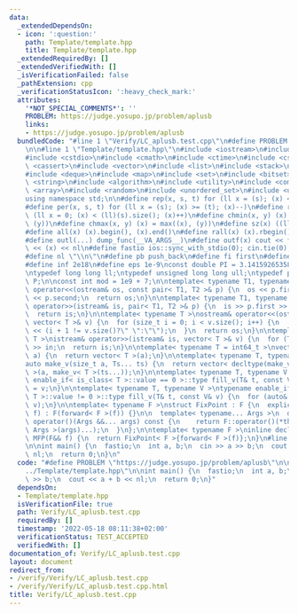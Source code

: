 ```yaml
---
data:
  _extendedDependsOn:
  - icon: ':question:'
    path: Template/template.hpp
    title: Template/template.hpp
  _extendedRequiredBy: []
  _extendedVerifiedWith: []
  _isVerificationFailed: false
  _pathExtension: cpp
  _verificationStatusIcon: ':heavy_check_mark:'
  attributes:
    '*NOT_SPECIAL_COMMENTS*': ''
    PROBLEM: https://judge.yosupo.jp/problem/aplusb
    links:
    - https://judge.yosupo.jp/problem/aplusb
  bundledCode: "#line 1 \"Verify/LC_aplusb.test.cpp\"\n#define PROBLEM \"https://judge.yosupo.jp/problem/aplusb\"\
    \n\n#line 1 \"Template/template.hpp\"\n#include <iostream>\n#include <iomanip>\n\
    #include <cstdio>\n#include <cmath>\n#include <ctime>\n#include <cstdlib>\n#include\
    \ <cassert>\n#include <vector>\n#include <list>\n#include <stack>\n#include <queue>\n\
    #include <deque>\n#include <map>\n#include <set>\n#include <bitset>\n#include\
    \ <string>\n#include <algorithm>\n#include <utility>\n#include <complex>\n#include\
    \ <array>\n#include <random>\n#include <unordered_set>\n#include <unordered_map>\n\
    using namespace std;\n\n#define rep(x, s, t) for (ll x = (s); (x) <= (t); (x)++)\n\
    #define per(x, s, t) for (ll x = (s); (x) >= (t); (x)--)\n#define reps(x, s) for\
    \ (ll x = 0; (x) < (ll)(s).size(); (x)++)\n#define chmin(x, y) (x) = min((x),\
    \ (y))\n#define chmax(x, y) (x) = max((x), (y))\n#define sz(x) ((ll)(x).size())\n\
    #define all(x) (x).begin(), (x).end()\n#define rall(x) (x).rbegin(), (x).rend()\n\
    #define outl(...) dump_func(__VA_ARGS__)\n#define outf(x) cout << fixed << setprecision(16)\
    \ << (x) << nl\n#define fastio ios::sync_with_stdio(0); cin.tie(0); cout.tie(0)\n\
    #define nl \"\\n\"\n#define pb push_back\n#define fi first\n#define se second\n\
    #define inf 2e18\n#define eps 1e-9\nconst double PI = 3.1415926535897932384626433;\n\
    \ntypedef long long ll;\ntypedef unsigned long long ull;\ntypedef pair<ll, ll>\
    \ P;\n\nconst int mod = 1e9 + 7;\n\ntemplate< typename T1, typename T2 >\nostream&\
    \ operator<<(ostream& os, const pair< T1, T2 >& p) {\n  os << p.first << \" \"\
    \ << p.second;\n  return os;\n}\n\ntemplate< typename T1, typename T2 >\nistream&\
    \ operator>>(istream& is, pair< T1, T2 >& p) {\n  is >> p.first >> p.second;\n\
    \  return is;\n}\n\ntemplate< typename T >\nostream& operator<<(ostream& os, const\
    \ vector< T >& v) {\n  for (size_t i = 0; i < v.size(); i++) {\n    os << v[i]\
    \ << (i + 1 != v.size()?\" \":\"\");\n  }\n  return os;\n}\n\ntemplate< typename\
    \ T >\nistream& operator>>(istream& is, vector< T >& v) {\n  for (T& in : v) is\
    \ >> in;\n  return is;\n}\n\ntemplate< typename T = int64_t >\nvector< T > make_v(size_t\
    \ a) {\n  return vector< T >(a);\n}\n\ntemplate< typename T, typename... Ts >\n\
    auto make_v(size_t a, Ts... ts) {\n  return vector< decltype(make_v< T >(ts...))\
    \ >(a, make_v< T >(ts...));\n}\n\ntemplate< typename T, typename V >\ntypename\
    \ enable_if< is_class< T >::value == 0 >::type fill_v(T& t, const V& v) {\n  t\
    \ = v;\n}\n\ntemplate< typename T, typename V >\ntypename enable_if< is_class<\
    \ T >::value != 0 >::type fill_v(T& t, const V& v) {\n  for (auto& e : t) fill_v(e,\
    \ v);\n}\n\ntemplate< typename F >\nstruct FixPoint : F {\n  explicit FixPoint(F&&\
    \ f) : F(forward< F >(f)) {}\n\n  template< typename... Args >\n  decltype(auto)\
    \ operator()(Args &&... args) const {\n    return F::operator()(*this, forward<\
    \ Args >(args)...);\n  }\n};\n\ntemplate< typename F >\ninline decltype(auto)\
    \ MFP(F&& f) {\n  return FixPoint< F >{forward< F >(f)};\n}\n#line 4 \"Verify/LC_aplusb.test.cpp\"\
    \n\nint main() {\n  fastio;\n  int a, b;\n  cin >> a >> b;\n  cout << a + b <<\
    \ nl;\n  return 0;\n}\n"
  code: "#define PROBLEM \"https://judge.yosupo.jp/problem/aplusb\"\n\n#include \"\
    ../Template/template.hpp\"\n\nint main() {\n  fastio;\n  int a, b;\n  cin >> a\
    \ >> b;\n  cout << a + b << nl;\n  return 0;\n}"
  dependsOn:
  - Template/template.hpp
  isVerificationFile: true
  path: Verify/LC_aplusb.test.cpp
  requiredBy: []
  timestamp: '2022-05-18 08:11:38+02:00'
  verificationStatus: TEST_ACCEPTED
  verifiedWith: []
documentation_of: Verify/LC_aplusb.test.cpp
layout: document
redirect_from:
- /verify/Verify/LC_aplusb.test.cpp
- /verify/Verify/LC_aplusb.test.cpp.html
title: Verify/LC_aplusb.test.cpp
---
```


